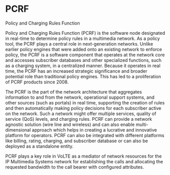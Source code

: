 # PCRF


Policy and Charging Rules Function

Policy and Charging Rules Function (PCRF) is the software node
designated in real-time to determine policy rules in a multimedia
network. As a policy tool, the PCRF plays a central role in
next-generation networks. Unlike earlier policy engines that were added
onto an existing network to enforce policy, the PCRF is a software
component that operates at the network core and accesses subscriber
databases and other specialized functions, such as a charging system, in
a centralized manner. Because it operates in real time, the PCRF has an
increased strategic significance and broader potential role than
traditional policy engines. This has led to a proliferation of PCRF
products since 2008.

The PCRF is the part of the network architecture that aggregates
information to and from the network, operational support systems, and
other sources (such as portals) in real time, supporting the creation of
rules and then automatically making policy decisions for each subscriber
active on the network. Such a network might offer multiple services,
quality of service (QoS) levels, and charging rules. PCRF can provide a
network agnostic solution (wire line and wireless) and can also enable
multi-dimensional approach which helps in creating a lucrative and
innovative platform for operators. PCRF can also be integrated with
different platforms like billing, rating, charging, and subscriber
database or can also be deployed as a standalone entity.

PCRF plays a key role in VoLTE as a mediator of network resources for
the IP Multimedia Systems network for establishing the calls and
allocating the requested bandwidth to the call bearer with configured
attributes.

